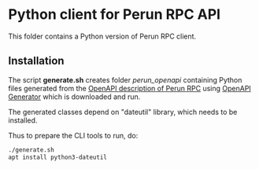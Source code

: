 # Python client for Perun RPC API

This folder contains a Python version of Perun RPC client.

## Installation

The script **generate.sh** creates folder *perun_openapi* 
containing Python files generated from the [OpenAPI description of Perun RPC](../perun-openapi/openapi.yml)
using [OpenAPI Generator](https://openapi-generator.tech/docs/usage#generate) which is downloaded and run.

The generated classes depend on "dateutil" library, which needs to be installed.
 
Thus to prepare the CLI tools to run, do: 
```bash
./generate.sh
apt install python3-dateutil
```
